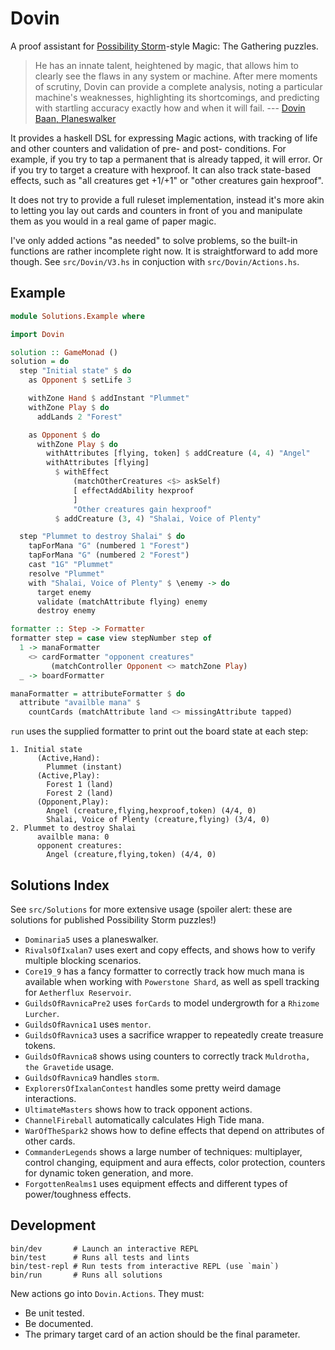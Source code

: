 # Dovin

A proof assistant for [Possibility
Storm](http://www.possibilitystorm.com/)-style Magic: The Gathering puzzles.

> He has an innate talent, heightened by magic, that allows him to clearly see
> the flaws in any system or machine. After mere moments of scrutiny, Dovin can
> provide a complete analysis, noting a particular machine's weaknesses,
> highlighting its shortcomings, and predicting with startling accuracy exactly
> how and when it will fail. --- [Dovin Baan, Planeswalker](https://magic.wizards.com/en/story/planeswalkers/dovin-baan)

It provides a haskell DSL for expressing Magic actions, with tracking of life
and other counters and validation of pre- and post- conditions. For example, if
you try to tap a permanent that is already tapped, it will error. Or if you try
to target a creature with hexproof. It can also track state-based effects, such
as "all creatures get +1/+1" or "other creatures gain hexproof".

It does not try to provide a full ruleset implementation, instead it's more
akin to letting you lay out cards and counters in front of you and manipulate
them as you would in a real game of paper magic.

I've only added actions "as needed" to solve problems, so the built-in
functions are rather incomplete right now. It is straightforward to add more
though. See `src/Dovin/V3.hs` in conjuction with `src/Dovin/Actions.hs`.

## Example

``` haskell
module Solutions.Example where

import Dovin

solution :: GameMonad ()
solution = do
  step "Initial state" $ do
    as Opponent $ setLife 3

    withZone Hand $ addInstant "Plummet"
    withZone Play $ do
      addLands 2 "Forest"

    as Opponent $ do
      withZone Play $ do
        withAttributes [flying, token] $ addCreature (4, 4) "Angel"
        withAttributes [flying]
          $ withEffect
              (matchOtherCreatures <$> askSelf)
              [ effectAddAbility hexproof
              ]
              "Other creatures gain hexproof"
          $ addCreature (3, 4) "Shalai, Voice of Plenty"

  step "Plummet to destroy Shalai" $ do
    tapForMana "G" (numbered 1 "Forest")
    tapForMana "G" (numbered 2 "Forest")
    cast "1G" "Plummet"
    resolve "Plummet"
    with "Shalai, Voice of Plenty" $ \enemy -> do
      target enemy
      validate (matchAttribute flying) enemy
      destroy enemy

formatter :: Step -> Formatter
formatter step = case view stepNumber step of
  1 -> manaFormatter
    <> cardFormatter "opponent creatures"
         (matchController Opponent <> matchZone Play)
  _ -> boardFormatter

manaFormatter = attributeFormatter $ do
  attribute "availble mana" $
    countCards (matchAttribute land <> missingAttribute tapped)
```

`run` uses the supplied formatter to print out the board state at each step:

    1. Initial state
          (Active,Hand):
            Plummet (instant)
          (Active,Play):
            Forest 1 (land)
            Forest 2 (land)
          (Opponent,Play):
            Angel (creature,flying,hexproof,token) (4/4, 0)
            Shalai, Voice of Plenty (creature,flying) (3/4, 0)
    2. Plummet to destroy Shalai
          availble mana: 0
          opponent creatures:
            Angel (creature,flying,token) (4/4, 0)

## Solutions Index

See `src/Solutions` for more extensive usage (spoiler alert: these are
solutions for published Possibility Storm puzzles!)

* `Dominaria5` uses a planeswalker.
* `RivalsOfIxalan7` uses exert and copy effects, and shows how to verify
  multiple blocking scenarios.
* `Core19_9` has a fancy formatter to correctly track how much
  mana is available when working with `Powerstone Shard`, as well as spell
  tracking for `Aetherflux Reservoir`.
* `GuildsOfRavnicaPre2` uses `forCards` to model undergrowth
  for a `Rhizome Lurcher`.
* `GuildsOfRavnica1` uses `mentor`.
* `GuildsOfRavnica3` uses a sacrifice wrapper to repeatedly
  create treasure tokens.
* `GuildsOfRavnica8` shows using counters to correctly track
  `Muldrotha, the Gravetide` usage.
* `GuildsOfRavnica9` handles `storm`.
* `ExplorersOfIxalanContest` handles some pretty weird damage
  interactions.
* `UltimateMasters` shows how to track opponent actions.
* `ChannelFireball` automatically calculates High Tide mana.
* `WarOfTheSpark2` shows how to define effects that depend on attributes of
  other cards.
* `CommanderLegends` shows a large number of techniques: multiplayer, control
  changing, equipment and aura effects, color protection, counters for dynamic
  token generation, and more.
* `ForgottenRealms1` uses equipment effects and different types of
  power/toughness effects.

## Development

    bin/dev       # Launch an interactive REPL
    bin/test      # Runs all tests and lints
    bin/test-repl # Run tests from interactive REPL (use `main`)
    bin/run       # Runs all solutions

New actions go into `Dovin.Actions`. They must:

  * Be unit tested.
  * Be documented.
  * The primary target card of an action should be the final parameter.
